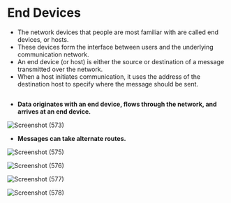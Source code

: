 # End Devices

- The network devices that people are most familiar with are called end devices, or hosts.
- These devices form the interface between users and the underlying communication network.
- An end device (or host) is either the source or destination of a message transmitted over the network.
- When a host initiates communication, it uses the address of the destination host to specify where the message should be sent.
##

- **Data originates with an end device, flows through the network, and arrives at an end device.**

![Screenshot (573)](https://user-images.githubusercontent.com/63872951/166419634-743b71fc-9a01-4c13-89d5-fdbda7763e31.png)

- **Messages can take alternate routes.**

![Screenshot (575)](https://user-images.githubusercontent.com/63872951/166420009-4662390d-3bc7-4676-a928-546e9fded7a9.png)

![Screenshot (576)](https://user-images.githubusercontent.com/63872951/166420350-7b41f0c6-ccb7-4b4d-81d4-e32e23c6c36f.png)

![Screenshot (577)](https://user-images.githubusercontent.com/63872951/166420427-d49cb6f8-3a56-457f-b10c-8299e9313498.png)

![Screenshot (578)](https://user-images.githubusercontent.com/63872951/166420524-63740158-1edf-4173-8f04-f9c5ec73835c.png)

